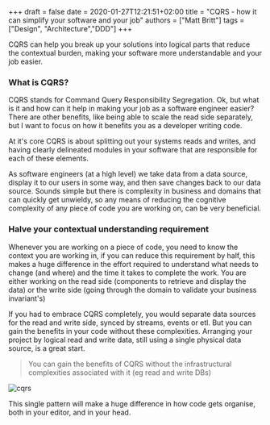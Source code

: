 +++ 
draft = false
date = 2020-01-27T12:21:51+02:00
title = "CQRS - how it can simplify your software and your job"
authors = ["Matt Britt"]
tags = ["Design", "Architecture","DDD"]
+++

CQRS can help you break up your solutions into logical parts that reduce the contextual burden, making your software more understandable and your job easier.

<!--more-->

### What is CQRS?

CQRS stands for Command Query Responsibility Segregation. Ok, but what is it and how can it help in making your job as a software engineer easier? There are other benefits, like being able to scale the read side separately, but I want to focus on how it benefits you as a developer writing code.

At it's core CQRS is about splitting out your systems reads and writes, and having clearly delineated modules in your software that are responsible for  each of these elements.

As software engineers (at a high level) we take data from a data source,  display it to our users in some way, and then save changes back to our data source.  Sounds simple but there is complexity in business and domains that can quickly get unwieldy, so any means of reducing the cognitive complexity of any piece of code you are working on, can be very beneficial.

### Halve your contextual understanding requirement

Whenever you are working on a piece of code, you need to know the context you are working in, if you can reduce this requirement by half, this makes a huge difference in the effort required to understand what needs to change (and where) and the time it takes to complete the work. You are either working on the read side (components to retrieve and display the data) or the write side (going through the domain to validate your business invariant's)

If you had to embrace CQRS completely, you would separate data sources for the read and write side, synced by streams, events or etl. But you can gain the benefits in your code without these complexities. Arranging your project by logical read and write data, still using a single physical data source, is a great start.

> You can gain the benefits of CQRS without the infrastructural complexities associated with it (eg read and write DBs)

![cqrs](/posts/cqrs-how-it-can-simplify-your-software-and-your-job/cqrs.png)

This single pattern will make a huge difference in how code gets organise, both in your editor, and in your head.
